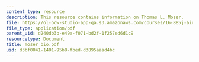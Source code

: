 ```yaml
---
content_type: resource
description: This resource contains information on Thomas L. Moser.
file: https://ol-ocw-studio-app-qa.s3.amazonaws.com/courses/16-885j-aircraft-systems-engineering-fall-2005/d3bf0041140195b8fbedd3895aaad4bc_moser_bio.pdf
file_type: application/pdf
parent_uid: d240db3b-e49a-f071-bd2f-1f257ed6d1c9
resourcetype: Document
title: moser_bio.pdf
uid: d3bf0041-1401-95b8-fbed-d3895aaad4bc
---
```

